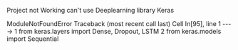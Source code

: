 Project not Working can't use Deeplearning library Keras 

ModuleNotFoundError                       Traceback (most recent call last)
Cell In[95], line 1
----> 1 from keras.layers import Dense, Dropout, LSTM
      2 from keras.models import Sequential
